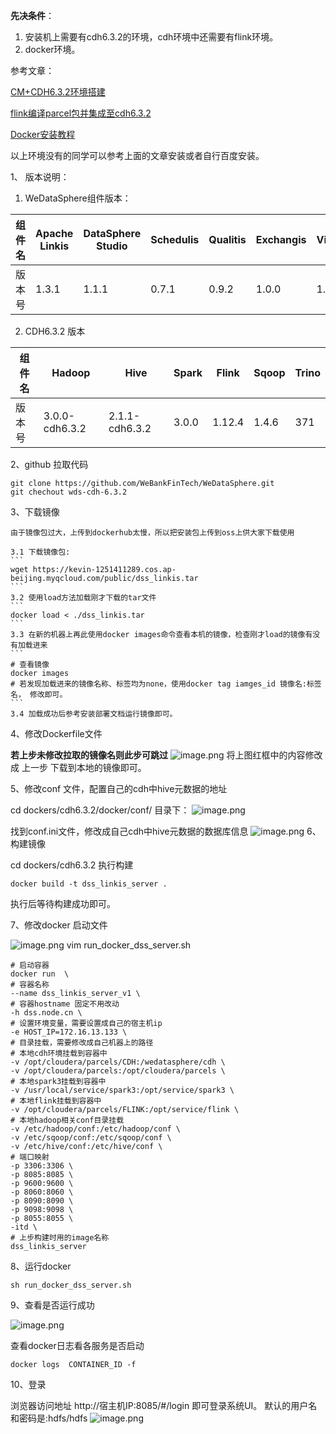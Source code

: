 **先决条件**：
1. 安装机上需要有cdh6.3.2的环境，cdh环境中还需要有flink环境。
2. docker环境。

参考文章：

[CM+CDH6.3.2环境搭建](https://www.cnblogs.com/ttzzyy/p/13072774.html)
   
[flink编译parcel包并集成至cdh6.3.2](https://blog.csdn.net/cn987654/article/details/117516124?spm=1001.2101.3001.6650.17&utm_medium=distribute.pc_relevant.none-task-blog-2%7Edefault%7EBlogCommendFromBaidu%7ERate-17-117516124-blog-123007848.pc_relevant_aa&depth_1-utm_source=distribute.pc_relevant.none-task-blog-2%7Edefault%7EBlogCommendFromBaidu%7ERate-17-117516124-blog-123007848.pc_relevant_aa&utm_relevant_index=22)
   
[Docker安装教程](https://www.jianshu.com/p/946e703df75d?v=1678933661213)

以上环境没有的同学可以参考上面的文章安装或者自行百度安装。


1、 版本说明：
1. WeDataSphere组件版本：

| 组件名 | Apache Linkis | DataSphere Studio | Schedulis | Qualitis | Exchangis | Visualis | Streamis | MYSQL  | JDK |
|-------|---------------|-------------------|-----------|----------|-----------|----------|----------|--------|-----|
| 版本号 | 1.3.1         | 1.1.1             | 0.7.1     | 0.9.2    | 1.0.0     | 1.0.0    | 0.2.0    | 5.1.49 | 1.8 |


2. CDH6.3.2 版本

| 组件名 | Hadoop         | Hive           | Spark | Flink  | Sqoop | Trino |
|-------|----------------|----------------|-------|--------|-------|-------|
| 版本号 | 3.0.0-cdh6.3.2 | 2.1.1-cdh6.3.2 | 3.0.0 | 1.12.4 | 1.4.6 | 371   |

2、github 拉取代码

```
git clone https://github.com/WeBankFinTech/WeDataSphere.git 
git chechout wds-cdh-6.3.2

```
3、下载镜像
    
    由于镜像包过大，上传到dockerhub太慢，所以把安装包上传到oss上供大家下载使用
    
    3.1 下载镜像包:
    ```
    wget https://kevin-1251411289.cos.ap-beijing.myqcloud.com/public/dss_linkis.tar
    ```
    3.2 使用load方法加载刚才下载的tar文件
    ```
    docker load < ./dss_linkis.tar
    ```
    3.3 在新的机器上再此使用docker images命令查看本机的镜像，检查刚才load的镜像有没有加载进来
    ```
    # 查看镜像
    docker images 
    # 若发现加载进来的镜像名称、标签均为none，使用docker tag iamges_id 镜像名:标签名， 修改即可。
    ```
    3.4 加载成功后参考安装部署文档运行镜像即可。
  
4、修改Dockerfile文件 

**若上步未修改拉取的镜像名则此步可跳过**
![image.png](https://cdn.jsdelivr.net/gh/MrZsy/noteImage@main/img/202303241122062.png)
将上图红框中的内容修改成 上一步 下载到本地的镜像即可。



5、修改conf 文件，配置自己的cdh中hive元数据的地址

cd dockers/cdh6.3.2/docker/conf/ 目录下：
![image.png](https://cdn.jsdelivr.net/gh/MrZsy/noteImage@main/img/202303161054156.png)

找到conf.ini文件，修改成自己cdh中hive元数据的数据库信息
![image.png](https://cdn.jsdelivr.net/gh/MrZsy/noteImage@main/img/202303161045541.png)
6、构建镜像

cd dockers/cdh6.3.2 执行构建
```
docker build -t dss_linkis_server .
```
执行后等待构建成功即可。

7、修改docker 启动文件 

![image.png](https://cdn.jsdelivr.net/gh/MrZsy/noteImage@main/img/202303161056381.png)
vim run_docker_dss_server.sh
```
# 启动容器
docker run  \
# 容器名称 
--name dss_linkis_server_v1 \
# 容器hostname 固定不用改动
-h dss.node.cn \
# 设置环境变量，需要设置成自己的宿主机ip
-e HOST_IP=172.16.13.133 \
# 目录挂载，需要修改成自己机器上的路径
# 本地cdh环境挂载到容器中
-v /opt/cloudera/parcels/CDH:/wedatasphere/cdh \
-v /opt/cloudera/parcels:/opt/cloudera/parcels \
# 本地spark3挂载到容器中
-v /usr/local/service/spark3:/opt/service/spark3 \
# 本地flink挂载到容器中
-v /opt/cloudera/parcels/FLINK:/opt/service/flink \
# 本地hadoop相关conf目录挂载
-v /etc/hadoop/conf:/etc/hadoop/conf \
-v /etc/sqoop/conf:/etc/sqoop/conf \
-v /etc/hive/conf:/etc/hive/conf \
# 端口映射
-p 3306:3306 \
-p 8085:8085 \
-p 9600:9600 \
-p 8060:8060 \
-p 8090:8090 \
-p 9098:9098 \
-p 8055:8055 \
-itd \
# 上步构建时用的image名称
dss_linkis_server
```
8、运行docker
```
sh run_docker_dss_server.sh 
```

9、查看是否运行成功

![image.png](https://cdn.jsdelivr.net/gh/MrZsy/noteImage@main/img/202303161133229.png)

查看docker日志看各服务是否启动
```
docker logs  CONTAINER_ID -f 
```
10、登录

浏览器访问地址 http://宿主机IP:8085/#/login 即可登录系统UI。
默认的用户名和密码是:hdfs/hdfs
![image.png](https://cdn.jsdelivr.net/gh/MrZsy/noteImage@main/img/202303161139967.png)

